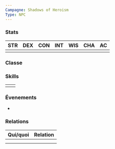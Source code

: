 ```yaml
---
Campagne: Shadows of Heroism
Type: NPC
---
```



### Stats
| STR | DEX | CON | INT | WIS | CHA | AC |
| ---- | ---- | ---- | ---- | ---- | ---- | ---- |
|  |  |  |  |  |  |  |

### Classe
### Skills
| | |
| --- | --- |
|  |  |
### Évenements
- 
### Relations
| Qui/quoi | Relation |
| ---- | ---- |
|  |  |
|  |  |

